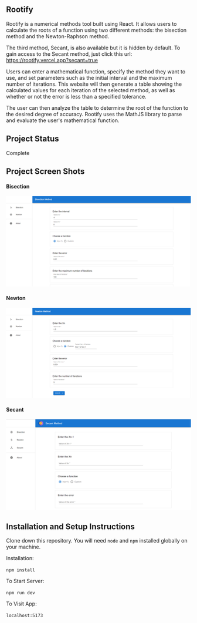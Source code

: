 ## Rootify

Rootify is a numerical methods tool built using React. It allows users to calculate the roots of a function using two different methods: the bisection method and the Newton-Raphson method.

The third method, Secant, is also available but it is hidden by default. To gain access to the Secant method, just click this url: <a href="https://rootify.vercel.app?secant=true">https://rootify.vercel.app?secant=true</a>

Users can enter a mathematical function, specify the method they want to use, and set parameters such as the initial interval and the maximum number of iterations. This website will then generate a table showing the calculated values for each iteration of the selected method, as well as whether or not the error is less than a specified tolerance.

The user can then analyze the table to determine the root of the function to the desired degree of accuracy. Rootify uses the MathJS library to parse and evaluate the user's mathematical function.

## Project Status
Complete

## Project Screen Shots

#### Bisection  

![Bisection Screenshot](https://raw.githubusercontent.com/lonewanderer27/rootify/master/screenshot_bisection.png)

#### Newton  

![Newton Screenshot](https://raw.githubusercontent.com/lonewanderer27/rootify/master/screenshot_newton.png)

#### Secant  

![Newton Screenshot](https://raw.githubusercontent.com/lonewanderer27/rootify/master/screenshot_secant.png)

## Installation and Setup Instructions 

Clone down this repository. You will need `node` and `npm` installed globally on your machine.  

Installation:

`npm install`  

To Start Server:

`npm run dev`  

To Visit App:

`localhost:5173`  
